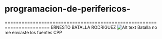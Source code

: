 # programacion-de-perifericos-
======================================================================
ERNESTO BATALLA RODRIGUEZ 
![Alt text](batalla.jpg "programacion")
Batalla no me enviaste los fuentes CPP
